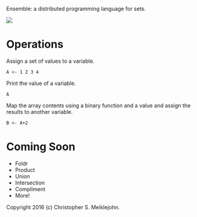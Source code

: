 Ensemble: a distributed programming language for sets.

<img src="https://travis-ci.org/cmeiklejohn/ensemble.svg" />

# Operations

Assign a set of values to a variable.

```
A <- 1 2 3 4
```

Print the value of a variable.

```
A
```

Map the array contents using a binary function and a value and assign
the results to another variable.

```
B <- A+2
```

# Coming Soon

* Foldr
* Product
* Union
* Intersection
* Compliment
* More!

Copyright 2016 (c) Christopher S. Meiklejohn.
